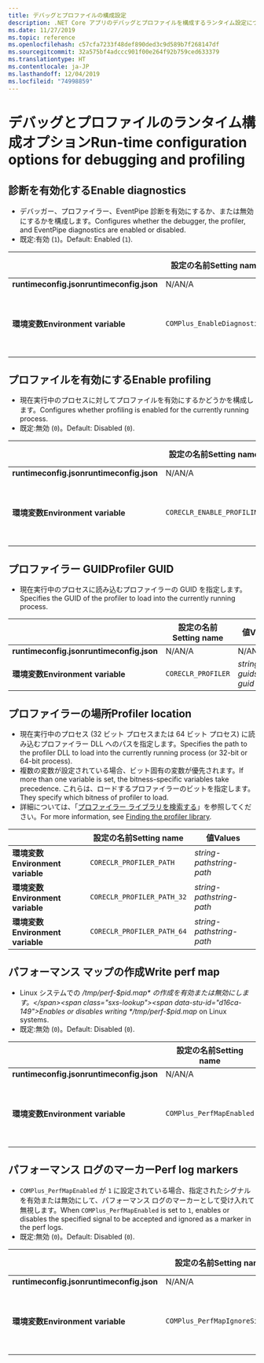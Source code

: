 ```yaml
---
title: デバッグとプロファイルの構成設定
description: .NET Core アプリのデバッグとプロファイルを構成するランタイム設定について説明します。
ms.date: 11/27/2019
ms.topic: reference
ms.openlocfilehash: c57cfa7233f48def890ded3c9d589b7f268147df
ms.sourcegitcommit: 32a575bf4adccc901f00e264f92b759ced633379
ms.translationtype: HT
ms.contentlocale: ja-JP
ms.lasthandoff: 12/04/2019
ms.locfileid: "74998859"
---
```

# <a name="run-time-configuration-options-for-debugging-and-profiling"></a><span data-ttu-id="d16ca-103">デバッグとプロファイルのランタイム構成オプション</span><span class="sxs-lookup"><span data-stu-id="d16ca-103">Run-time configuration options for debugging and profiling</span></span>

## <a name="enable-diagnostics"></a><span data-ttu-id="d16ca-104">診断を有効化する</span><span class="sxs-lookup"><span data-stu-id="d16ca-104">Enable diagnostics</span></span>

- <span data-ttu-id="d16ca-105">デバッガー、プロファイラー、EventPipe 診断を有効にするか、または無効にするかを構成します。</span><span class="sxs-lookup"><span data-stu-id="d16ca-105">Configures whether the debugger, the profiler, and EventPipe diagnostics are enabled or disabled.</span></span>
- <span data-ttu-id="d16ca-106">既定:有効 (`1`)。</span><span class="sxs-lookup"><span data-stu-id="d16ca-106">Default: Enabled (`1`).</span></span>

| | <span data-ttu-id="d16ca-107">設定の名前</span><span class="sxs-lookup"><span data-stu-id="d16ca-107">Setting name</span></span> | <span data-ttu-id="d16ca-108">値</span><span class="sxs-lookup"><span data-stu-id="d16ca-108">Values</span></span> |
| - | - | - |
| <span data-ttu-id="d16ca-109">**runtimeconfig.json**</span><span class="sxs-lookup"><span data-stu-id="d16ca-109">**runtimeconfig.json**</span></span> | <span data-ttu-id="d16ca-110">N/A</span><span class="sxs-lookup"><span data-stu-id="d16ca-110">N/A</span></span> | <span data-ttu-id="d16ca-111">N/A</span><span class="sxs-lookup"><span data-stu-id="d16ca-111">N/A</span></span> |
| <span data-ttu-id="d16ca-112">**環境変数**</span><span class="sxs-lookup"><span data-stu-id="d16ca-112">**Environment variable**</span></span> | `COMPlus_EnableDiagnostics` | <span data-ttu-id="d16ca-113">`1` - 有効</span><span class="sxs-lookup"><span data-stu-id="d16ca-113">`1` - enabled</span></span><br/><span data-ttu-id="d16ca-114">`0` - 無効</span><span class="sxs-lookup"><span data-stu-id="d16ca-114">`0` - disabled</span></span> |

## <a name="enable-profiling"></a><span data-ttu-id="d16ca-115">プロファイルを有効にする</span><span class="sxs-lookup"><span data-stu-id="d16ca-115">Enable profiling</span></span>

- <span data-ttu-id="d16ca-116">現在実行中のプロセスに対してプロファイルを有効にするかどうかを構成します。</span><span class="sxs-lookup"><span data-stu-id="d16ca-116">Configures whether profiling is enabled for the currently running process.</span></span>
- <span data-ttu-id="d16ca-117">既定:無効 (`0`)。</span><span class="sxs-lookup"><span data-stu-id="d16ca-117">Default: Disabled (`0`).</span></span>

| | <span data-ttu-id="d16ca-118">設定の名前</span><span class="sxs-lookup"><span data-stu-id="d16ca-118">Setting name</span></span> | <span data-ttu-id="d16ca-119">値</span><span class="sxs-lookup"><span data-stu-id="d16ca-119">Values</span></span> |
| - | - | - |
| <span data-ttu-id="d16ca-120">**runtimeconfig.json**</span><span class="sxs-lookup"><span data-stu-id="d16ca-120">**runtimeconfig.json**</span></span> | <span data-ttu-id="d16ca-121">N/A</span><span class="sxs-lookup"><span data-stu-id="d16ca-121">N/A</span></span> | <span data-ttu-id="d16ca-122">N/A</span><span class="sxs-lookup"><span data-stu-id="d16ca-122">N/A</span></span> |
| <span data-ttu-id="d16ca-123">**環境変数**</span><span class="sxs-lookup"><span data-stu-id="d16ca-123">**Environment variable**</span></span> | `CORECLR_ENABLE_PROFILING` | <span data-ttu-id="d16ca-124">`0` - 無効</span><span class="sxs-lookup"><span data-stu-id="d16ca-124">`0` - disabled</span></span><br/><span data-ttu-id="d16ca-125">`1` - 有効</span><span class="sxs-lookup"><span data-stu-id="d16ca-125">`1` - enabled</span></span> |

## <a name="profiler-guid"></a><span data-ttu-id="d16ca-126">プロファイラー GUID</span><span class="sxs-lookup"><span data-stu-id="d16ca-126">Profiler GUID</span></span>

- <span data-ttu-id="d16ca-127">現在実行中のプロセスに読み込むプロファイラーの GUID を指定します。</span><span class="sxs-lookup"><span data-stu-id="d16ca-127">Specifies the GUID of the profiler to load into the currently running process.</span></span>

| | <span data-ttu-id="d16ca-128">設定の名前</span><span class="sxs-lookup"><span data-stu-id="d16ca-128">Setting name</span></span> | <span data-ttu-id="d16ca-129">値</span><span class="sxs-lookup"><span data-stu-id="d16ca-129">Values</span></span> |
| - | - | - |
| <span data-ttu-id="d16ca-130">**runtimeconfig.json**</span><span class="sxs-lookup"><span data-stu-id="d16ca-130">**runtimeconfig.json**</span></span> | <span data-ttu-id="d16ca-131">N/A</span><span class="sxs-lookup"><span data-stu-id="d16ca-131">N/A</span></span> | <span data-ttu-id="d16ca-132">N/A</span><span class="sxs-lookup"><span data-stu-id="d16ca-132">N/A</span></span> |
| <span data-ttu-id="d16ca-133">**環境変数**</span><span class="sxs-lookup"><span data-stu-id="d16ca-133">**Environment variable**</span></span> | `CORECLR_PROFILER` | <span data-ttu-id="d16ca-134">*string-guid*</span><span class="sxs-lookup"><span data-stu-id="d16ca-134">*string-guid*</span></span> |

## <a name="profiler-location"></a><span data-ttu-id="d16ca-135">プロファイラーの場所</span><span class="sxs-lookup"><span data-stu-id="d16ca-135">Profiler location</span></span>

- <span data-ttu-id="d16ca-136">現在実行中のプロセス (32 ビット プロセスまたは 64 ビット プロセス) に読み込むプロファイラー DLL へのパスを指定します。</span><span class="sxs-lookup"><span data-stu-id="d16ca-136">Specifies the path to the profiler DLL to load into the currently running process (or 32-bit or 64-bit process).</span></span>
- <span data-ttu-id="d16ca-137">複数の変数が設定されている場合、ビット固有の変数が優先されます。</span><span class="sxs-lookup"><span data-stu-id="d16ca-137">If more than one variable is set, the bitness-specific variables take precedence.</span></span> <span data-ttu-id="d16ca-138">これらは、ロードするプロファイラーのビットを指定します。</span><span class="sxs-lookup"><span data-stu-id="d16ca-138">They specify which bitness of profiler to load.</span></span>
- <span data-ttu-id="d16ca-139">詳細については、「[プロファイラー ライブラリを検索する](https://github.com/dotnet/runtime/blob/master/docs/design/coreclr/profiling/Profiler%20Loading.md)」を参照してください。</span><span class="sxs-lookup"><span data-stu-id="d16ca-139">For more information, see [Finding the profiler library](https://github.com/dotnet/runtime/blob/master/docs/design/coreclr/profiling/Profiler%20Loading.md).</span></span>

| | <span data-ttu-id="d16ca-140">設定の名前</span><span class="sxs-lookup"><span data-stu-id="d16ca-140">Setting name</span></span> | <span data-ttu-id="d16ca-141">値</span><span class="sxs-lookup"><span data-stu-id="d16ca-141">Values</span></span> |
| - | - | - |
| <span data-ttu-id="d16ca-142">**環境変数**</span><span class="sxs-lookup"><span data-stu-id="d16ca-142">**Environment variable**</span></span> | `CORECLR_PROFILER_PATH` | <span data-ttu-id="d16ca-143">*string-path*</span><span class="sxs-lookup"><span data-stu-id="d16ca-143">*string-path*</span></span> |
| <span data-ttu-id="d16ca-144">**環境変数**</span><span class="sxs-lookup"><span data-stu-id="d16ca-144">**Environment variable**</span></span> | `CORECLR_PROFILER_PATH_32` | <span data-ttu-id="d16ca-145">*string-path*</span><span class="sxs-lookup"><span data-stu-id="d16ca-145">*string-path*</span></span> |
| <span data-ttu-id="d16ca-146">**環境変数**</span><span class="sxs-lookup"><span data-stu-id="d16ca-146">**Environment variable**</span></span> | `CORECLR_PROFILER_PATH_64` | <span data-ttu-id="d16ca-147">*string-path*</span><span class="sxs-lookup"><span data-stu-id="d16ca-147">*string-path*</span></span> |

## <a name="write-perf-map"></a><span data-ttu-id="d16ca-148">パフォーマンス マップの作成</span><span class="sxs-lookup"><span data-stu-id="d16ca-148">Write perf map</span></span>

- <span data-ttu-id="d16ca-149">Linux システムでの */tmp/perf-$pid.map* の作成を有効または無効にします。</span><span class="sxs-lookup"><span data-stu-id="d16ca-149">Enables or disables writing */tmp/perf-$pid.map* on Linux systems.</span></span>
- <span data-ttu-id="d16ca-150">既定:無効 (`0`)。</span><span class="sxs-lookup"><span data-stu-id="d16ca-150">Default: Disabled (`0`).</span></span>

| | <span data-ttu-id="d16ca-151">設定の名前</span><span class="sxs-lookup"><span data-stu-id="d16ca-151">Setting name</span></span> | <span data-ttu-id="d16ca-152">値</span><span class="sxs-lookup"><span data-stu-id="d16ca-152">Values</span></span> |
| - | - | - |
| <span data-ttu-id="d16ca-153">**runtimeconfig.json**</span><span class="sxs-lookup"><span data-stu-id="d16ca-153">**runtimeconfig.json**</span></span> | <span data-ttu-id="d16ca-154">N/A</span><span class="sxs-lookup"><span data-stu-id="d16ca-154">N/A</span></span> | <span data-ttu-id="d16ca-155">N/A</span><span class="sxs-lookup"><span data-stu-id="d16ca-155">N/A</span></span> |
| <span data-ttu-id="d16ca-156">**環境変数**</span><span class="sxs-lookup"><span data-stu-id="d16ca-156">**Environment variable**</span></span> | `COMPlus_PerfMapEnabled` | <span data-ttu-id="d16ca-157">`0` - 無効</span><span class="sxs-lookup"><span data-stu-id="d16ca-157">`0` - disabled</span></span><br/><span data-ttu-id="d16ca-158">`1` - 有効</span><span class="sxs-lookup"><span data-stu-id="d16ca-158">`1` - enabled</span></span> |

## <a name="perf-log-markers"></a><span data-ttu-id="d16ca-159">パフォーマンス ログのマーカー</span><span class="sxs-lookup"><span data-stu-id="d16ca-159">Perf log markers</span></span>

- <span data-ttu-id="d16ca-160">`COMPlus_PerfMapEnabled` が `1` に設定されている場合、指定されたシグナルを有効または無効にして、パフォーマンス ログのマーカーとして受け入れて無視します。</span><span class="sxs-lookup"><span data-stu-id="d16ca-160">When `COMPlus_PerfMapEnabled` is set to `1`, enables or disables the specified signal to be accepted and ignored as a marker in the perf logs.</span></span>
- <span data-ttu-id="d16ca-161">既定:無効 (`0`)。</span><span class="sxs-lookup"><span data-stu-id="d16ca-161">Default: Disabled (`0`).</span></span>

| | <span data-ttu-id="d16ca-162">設定の名前</span><span class="sxs-lookup"><span data-stu-id="d16ca-162">Setting name</span></span> | <span data-ttu-id="d16ca-163">値</span><span class="sxs-lookup"><span data-stu-id="d16ca-163">Values</span></span> |
| - | - | - |
| <span data-ttu-id="d16ca-164">**runtimeconfig.json**</span><span class="sxs-lookup"><span data-stu-id="d16ca-164">**runtimeconfig.json**</span></span> | <span data-ttu-id="d16ca-165">N/A</span><span class="sxs-lookup"><span data-stu-id="d16ca-165">N/A</span></span> | <span data-ttu-id="d16ca-166">N/A</span><span class="sxs-lookup"><span data-stu-id="d16ca-166">N/A</span></span> |
| <span data-ttu-id="d16ca-167">**環境変数**</span><span class="sxs-lookup"><span data-stu-id="d16ca-167">**Environment variable**</span></span> | `COMPlus_PerfMapIgnoreSignal` | <span data-ttu-id="d16ca-168">`0` - 無効</span><span class="sxs-lookup"><span data-stu-id="d16ca-168">`0` - disabled</span></span><br/><span data-ttu-id="d16ca-169">`1` - 有効</span><span class="sxs-lookup"><span data-stu-id="d16ca-169">`1` - enabled</span></span> |
